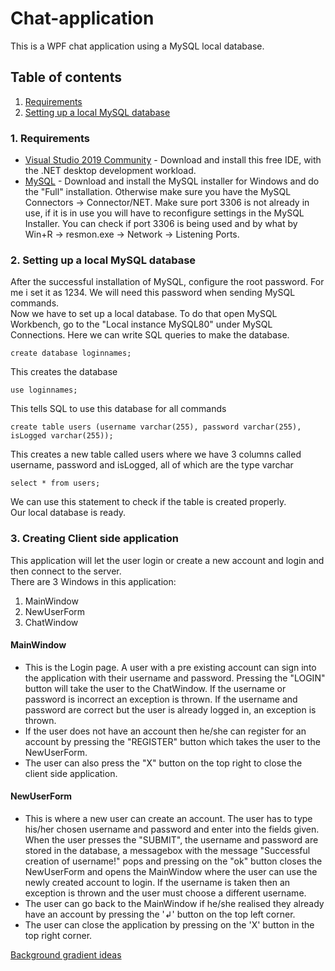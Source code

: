 # Chat-application
This is a WPF chat application using a MySQL local database.

## Table of contents
1. [Requirements]()
2. [Setting up a local MySQL database]()

### 1. Requirements
- [Visual Studio 2019 Community](https://visualstudio.microsoft.com/downloads/) - Download and install this free IDE, with the .NET desktop development workload. 
- [MySQL](https://dev.mysql.com/downloads/) - Download and install the MySQL installer for Windows and do the "Full" installation. Otherwise make sure you have the MySQL Connectors -> Connector/NET. Make sure port 3306 is not already in use, if it is in use you will have to reconfigure settings in the MySQL Installer. You can check if port 3306 is being used and by what by Win+R -> resmon.exe -> Network -> Listening Ports.

### 2. Setting up a local MySQL database
After the successful installation of MySQL, configure the root password. For me i set it as 1234. We will need this password when sending MySQL commands.  
Now we have to set up a local database. To do that open MySQL Workbench, go to the "Local instance MySQL80" under MySQL Connections. Here we can write SQL queries to make the database.  
```
create database loginnames;
```
This creates the database
```
use loginnames;
```
This tells SQL to use this database for all commands
```
create table users (username varchar(255), password varchar(255), isLogged varchar(255));
```
This creates a new table called users where we have 3 columns called username, password and isLogged, all of which are the type varchar
```
select * from users;
```
We can use this statement to check if the table is created properly.  
Our local database is ready.

### 3. Creating Client side application
This application will let the user login or create a new account and login and then connect to the server.  
There are 3 Windows in this application:
1. MainWindow
2. NewUserForm
3. ChatWindow

#### MainWindow
- This is the Login page. A user with a pre existing account can sign into the application with their username and password. Pressing the "LOGIN" button will take the user to the ChatWindow. If the username or password is incorrect an exception is thrown. If the username and password are correct but the user is already logged in, an exception is thrown.
- If the user does not have an account then he/she can register for an account by pressing the "REGISTER" button which takes the user to the NewUserForm.
- The user can also press the "X" button on the top right to close the client side application.

#### NewUserForm
- This is where a new user can create an account. The user has to type his/her chosen username and password and enter into the fields given. When the user presses the "SUBMIT", the username and password are stored in the database, a messagebox with the message "Successful creation of username!" pops and pressing on the "ok" button closes the NewUserForm and opens the MainWindow where the user can use the newly created account to login. If the username is taken then an exception is thrown and the user must choose a different username.
- The user can go back to the MainWindow if he/she realised they already have an account by pressing the '↲' button on the top left corner.
- The user can close the application by pressing on the 'X' button in the top right corner.

[Background gradient ideas](https://digitalsynopsis.com/design/beautiful-color-ui-gradients-backgrounds/)